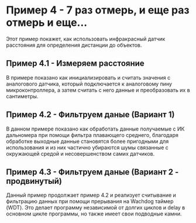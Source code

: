 # Пример 4 - 7 раз отмерь, и еще раз отмерь и еще...

Этот пример покажет, как использовать инфракрасный датчик расстояния для определения дистанции до объектов.

## Пример 4.1 - Измеряем расстояние

В примере показано как инициализировать и считать значения с аналогового датчика, который подключается к аналоговому пину микроконтроллера, а затем считать с него данные и преобразовать их в сантиметры.

## Пример 4.2 - Фильтруем даные (Вариант 1)

В данном примере показано как обработать данные получаемые с ИК дальномера при помощи фильтра плавающего среднего, благодаря обработке выходные данные становятся более пригодными для использования и из них частично убираются шумы связанные с окружающей средой и несовершенством самих датчиков.

## Пример 4.3 - Фильтруем даные (Вариант 2 - продвинутый)

Данный пример продолжает пример 4.2 и реализует считывание и фильтрацию данных при помощи прерывания на Wachdog таймер (WDT). Это делает программу независимой от долгих циклов и delay в основном цикле программы, но также имеет свои подводные камни.